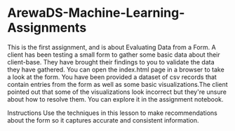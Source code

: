 # ArewaDS-Machine-Learning-Assignments
This is the first assignment, and is about Evaluating Data from a Form.
A client has been testing a small form to gather some basic data about their client-base. They have brought their findings to you to validate the data they have gathered. You can open the index.html page in a browser to take a look at the form.
You have been provided a dataset of csv records that contain entries from the form as well as some basic visualizations.The client pointed out that some of the visualizations look incorrect but they're unsure about how to resolve them. You can explore it in the assignment notebook.

Instructions
Use the techniques in this lesson to make recommendations about the form so it captures accurate and consistent information.
